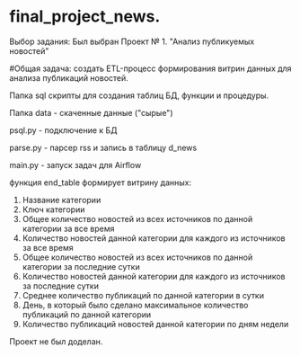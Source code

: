 # final_project_news.

Выбор задания: Был выбран Проект № 1. "Анализ публикуемых новостей"

#Общая задача: создать ETL-процесс формирования витрин данных для анализа публикаций новостей.

Папка sql скрипты для создания таблиц БД, функции и процедуры.

Папка data - скаченные данные ("сырые")

psql.py - подключение к БД

parse.py - парсер rss и запись в таблицу d_news

main.py - запуск задач для Airflow

функция end_table формирует витрину данных:
1. Название категории
2. Ключ категории
3. Общее количество новостей из всех источников по данной категории за все время
4. Количество новостей данной категории для каждого из источников за все время
5. Общее количество новостей из всех источников по данной категории за последние сутки
6. Количество новостей данной категории для каждого из источников за последние сутки
7. Среднее количество публикаций по данной категории в сутки
8. День, в который было сделано максимальное количество публикаций по данной категории
9. Количество публикаций новостей данной категории по дням недели

Проект не был доделан.

